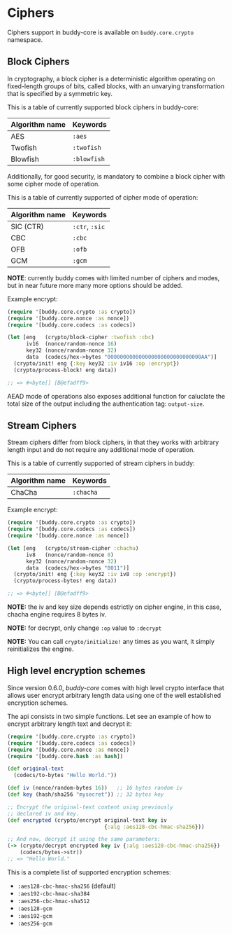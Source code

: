 # Ciphers

Ciphers support in buddy-core is available on `buddy.core.crypto`
namespace.


## Block Ciphers

In cryptography, a block cipher is a deterministic algorithm operating
on fixed-length groups of bits, called blocks, with an unvarying
transformation that is specified by a symmetric key.

This is a table of currently supported block ciphers in buddy-core:

|Algorithm name | Keywords |
|---|---|
| AES | `:aes` |
| Twofish | `:twofish` |
| Blowfish | `:blowfish` |

Additionally, for good security, is mandatory to combine a block
cipher with some cipher mode of operation.

This is a table of currently supported of cipher mode of operation:

|Algorithm name | Keywords |
|---|---|
| SIC (CTR) | `:ctr`, `:sic` |
| CBC | `:cbc` |
| OFB | `:ofb` |
| GCM | `:gcm` |

**NOTE**: currently buddy comes with limited number of ciphers and
modes, but in near future more many more options should be added.

Example encrypt:

```clojure
(require '[buddy.core.crypto :as crypto])
(require '[buddy.core.nonce :as nonce])
(require '[buddy.core.codecs :as codecs])

(let [eng   (crypto/block-cipher :twofish :cbc)
      iv16  (nonce/random-nonce 16)
      key32 (nonce/random-nonce 32)
      data  (codecs/hex->bytes "000000000000000000000000000000AA")]
  (crypto/init! eng {:key key32 :iv iv16 :op :encrypt})
  (crypto/process-block! eng data))

;; => #<byte[] [B@efadff9>
```

AEAD mode of operations also exposes additional function for caluclate
the total size of the output including the authentication tag:
`output-size`.


## Stream Ciphers

Stream ciphers differ from block ciphers, in that they works with
arbitrary length input and do not require any additional mode of
operation.

This is a table of currently supported of stream ciphers in buddy:

|Algorithm name | Keywords |
|---|---|
| ChaCha | `:chacha` |


Example encrypt:

```clojure
(require '[buddy.core.crypto :as crypto])
(require '[buddy.core.codecs :as codecs])
(require '[buddy.core.nonce :as nonce])

(let [eng   (crypto/stream-cipher :chacha)
      iv8   (nonce/random-nonce 8)
      key32 (nonce/random-nonce 32)
      data  (codecs/hex->bytes "0011")]
  (crypto/init! eng {:key key32 :iv iv8 :op :encrypt})
  (crypto/process-bytes! eng data))

;; => #<byte[] [B@efadff9>
```

**NOTE:** the iv and key size depends estrictly on cipher engine, in
this case, chacha engine requires 8 bytes iv.

**NOTE:** for decrypt, only change `:op` value to `:decrypt`

**NOTE:** You can call `crypto/initialize!` any times as you want, it
simply reinitializes the engine.


## High level encryption schemes

Since version 0.6.0, _buddy-core_ comes with high level crypto interface that allows user
encrypt arbitrary length data using one of the well established encryption schemes.

The api consists in two simple functions. Let see an example of how to encrypt arbitrary
length text and decrypt it:

```clojure
(require '[buddy.core.crypto :as crypto])
(require '[buddy.core.codecs :as codecs])
(require '[buddy.core.nonce :as nonce])
(require '[buddy.core.hash :as hash])

(def original-text
  (codecs/to-bytes "Hello World."))

(def iv (nonce/random-bytes 16))   ;; 16 bytes random iv
(def key (hash/sha256 "mysecret")) ;; 32 bytes key

;; Encrypt the original-text content using previously
;; declared iv and key.
(def encrypted (crypto/encrypt original-text key iv
                               {:alg :aes128-cbc-hmac-sha256}))

;; And now, decrypt it using the same parameters:
(-> (crypto/decrypt encrypted key iv {:alg :aes128-cbc-hmac-sha256})
    (codecs/bytes->str))
;; => "Hello World."
```

This is a complete list of supported encryption schemes:

* `:aes128-cbc-hmac-sha256` (default)
* `:aes192-cbc-hmac-sha384`
* `:aes256-cbc-hmac-sha512`
* `:aes128-gcm`
* `:aes192-gcm`
* `:aes256-gcm`

